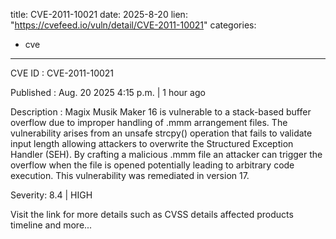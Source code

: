  
title: CVE-2011-10021
date: 2025-8-20
lien: "https://cvefeed.io/vuln/detail/CVE-2011-10021"
categories:
  - cve
---

CVE ID : CVE-2011-10021

Published :  Aug. 20
2025
4:15 p.m. | 1 hour ago

Description : Magix Musik Maker 16 is vulnerable to a stack-based buffer overflow due to improper handling of .mmm arrangement files. The vulnerability arises from an unsafe strcpy() operation that fails to validate input length
allowing attackers to overwrite the Structured Exception Handler (SEH). By crafting a malicious .mmm file
an attacker can trigger the overflow when the file is opened
potentially leading to arbitrary code execution. This vulnerability was remediated in version 17.

Severity: 8.4 | HIGH

Visit the link for more details
such as CVSS details
affected products
timeline
and more...
